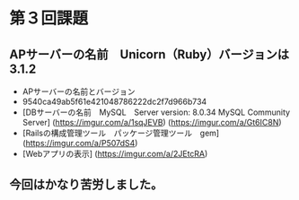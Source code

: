 # 第３回課題
## APサーバーの名前　Unicorn（Ruby）バージョンは　3.1.2
- APサーバーの名前とバージョン
- 9540ca49ab5f61e421048786222dc2f7d966b734
- [DBサーバーの名前　MySQL　Server version: 8.0.34 MySQL Community Server]
(https://imgur.com/a/1sqJEVB)
(https://imgur.com/a/Gt6IC8N)
- [Railsの構成管理ツール　パッケージ管理ツール　gem]
(https://imgur.com/a/P507dS4)
- [Webアプリの表示]
(https://imgur.com/a/2JEtcRA)
## 今回はかなり苦労しました。
